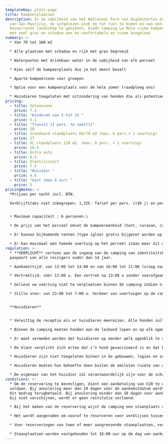 ```yaml
---
templateKey: plots-page
title: Kampeerplaatsen
description: In de nabijheid van het Nationaal Park van Aigüestortes en het Meer
  van San Mauricio, de uitgelezen plek om tot rust te komen en van een
  bevoorrecht landschap te genieten, biedt camping La Mola ruime kampeerplaatsen
  met veel gras en schaduw aan en confortabele en ruime bungalows
summary: >-
  * Van 70 tot 100 m2

  * Alle plaatsen met schaduw en rijk met gras begroeid

  * Waterpunten met drinkbaar water in de nabijheid van elk perceel

  * Kies zelf de kampeerplaats die je het meest bevalt

  * Aparte kampeerzone voor groepen

  * Optie voor een kampeerplaats voor de hele zomer (raadpleeg ons)

  * Huisdieren toegelaten met uitzondering van honden die als potentieel gevaarlijk beschouwd worden
pricing:
  - title: Volwassene
    price: 7.2
  - title: "Kinderen van 5 tot 15 "
    price: 6.1
  - title: "Transit (1 pers. te voet)\t"
    price: 10
  - title: Standaard standplaats 60/70 m2 (max. 6 pers.+ 1 voertuig)
    price: 17
  - title: XL standplaats 120 m2  (max. 6 pers. + 1 voertuig)
    price: 26.5
  - title: Extra auto
    price: 6.5
  - title: Elektriciteit
    price: 7.5
  - title: "Huisdier "
    price: 4.6
  - title: "Gast (max 4 uur) "
    price: 5
pricingNotes: >-
  *Prijzen per nacht incl. BTW.

  Verblijfstaks niet inbegrepen: 1,32€. Tarief per pers. (+16 j) en per dag met een maximum van 7 dagen.*


  • Maximum capaciteit : 6 personen.\

  • De prijs van het perceel omvat de kampeereenheid (tent, caravan, camper …) en één voertuig, dat op het perceel geparkeerd staat.\

  • Er kunnen bijkomende tenten (type igloo) gratis bijgezet worden op voorwaarde dat ze binnen de omtrek van het perceel staan.\

  • Er kan maximaal een tweede voertuig op het perceel staan maar dit moet geregistreerd en betaald worden volgens het van kracht zijnde tarief en moet binnen de omtrek van het perceel gestationeerd worden. Indien het op een ander perceel gestationeerd staat zal het tarief van het bezette extra-perceel moeten betaald worden.
regulation: >-
  * **VERPLICHT** vertoon aan de ingang van de camping van identiteitskaart of
  paspoort van alle reizigers ouder dan 14 jaar.

  * Aankomsttijd: van 12:00 tot 14:00 en van 16:00 tot 21:00 (vraag naar andere mogelijkheden).

  * Vertrektijd: vóór 12:00 u. Een vertrek na 13:00 u zonder voorafgaande mededeling aan het onthaal brengt de betaling van een bijkomende nacht met zich mee.

  * Gelieve uw voertuig niet te verplaatsen binnen de camping indien niet strikt noodzakelijk.

  * Stille uren: van 23:00 tot 7:00 u. Verkeer van voertuigen op de camping verboden van 23:00 tot 7:00 u.


  **Huisdieren** 


  * Verwittig de receptie als er huisdieren meereizen. Alle honden zullen moeten geregistreerd worden bij de check-in en hun verblijf is onderworpen aan de betaling van het overeenstemmende tarief.

  * Binnen de camping moeten honden aan de leiband lopen en op elk ogenblik gecontroleerd worden; ze mogen nooit op een ander perceel dan dat van hun baasjes gaan liggen of een ander perceel doorkruisen.

  * Er moet vermeden worden dat huisdieren op eender welk ogenblik te veel ongeoorloofd lawaai maken en nog minder in de stille uren.

  * De klant verplicht zich ertoe dat z’n hond gevaccineerd is en dat hij de door de wet vastgelegde fytosanitaire voorwaarden in acht neemt.

  * Huisdieren zijn niet toegelaten binnen in de gebouwen, logies en zwembad.

  * Huisdieren moeten hun behoefte doen buiten de omsloten ruimte van de camping. De eigenaars moeten in ieder geval de uitwerpselen van hun dieren oprapen en ze in een zak in de restafval-container deponeren.

  * De eigenaar van het huisdier zal verantwoordelijk zijn voor de schade die het kan veroorzaken zowel aan de andere kampeerders en hun goederen als aan de installaties van de camping.
conditions: >-
  * Om de reservering te bevestigen, dient een aanbetaling van €20 te worden
  voldaan. Bij annulering meer dan 10 dagen vóór de aankomstdatum wordt 90% van
  dit bedrag terugbetaald. Bij annulering minder dan 10 dagen voor aankomst of
  bij niet verschijnen, wordt er geen restitutie verleend.

  * Bij het maken van de reservering wijst de camping een staanplaats van het gekozen type toe om de reservering te garanderen. Bij aankomst, en indien beschikbaar, kan de klant een andere staanplaats kiezen binnen dezelfde gereserveerde categorie.

  * Het wordt aangeraden om vooraf te reserveren voor verblijven tussen 25 juli en 15 augustus.

  * Voor reserveringen van twee of meer aangrenzende staanplaatsen, verzoeken wij u vriendelijk een aanvraag per e-mail te sturen.

  * Staanplaatsen worden vastgehouden tot 18:00 uur op de dag van aankomst. Als u later aankomt, verzoeken wij u ons dit vooraf te laten weten. Anders is de reservering niet gegarandeerd.
---
```

